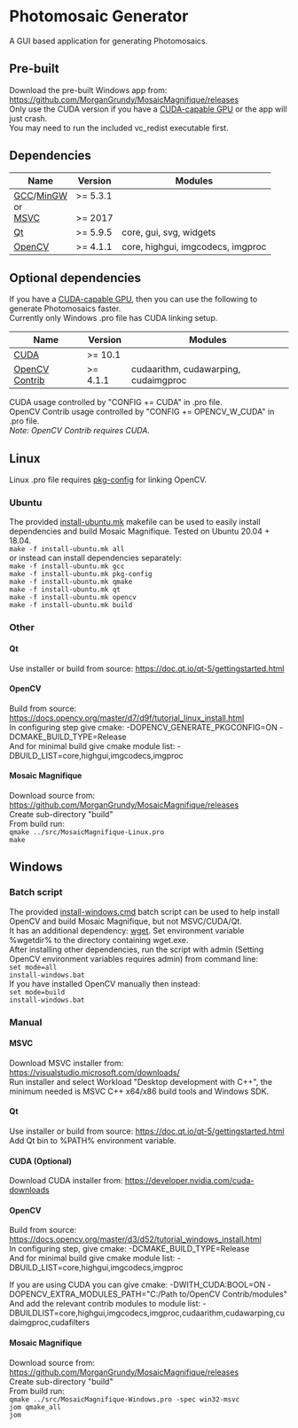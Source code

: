 # Photomosaic Generator
A GUI based application for generating Photomosaics.

## Pre-built
Download the pre-built Windows app from: https://github.com/MorganGrundy/MosaicMagnifique/releases  
Only use the CUDA version if you have a [CUDA-capable GPU](https://developer.nvidia.com/cuda-gpus) or the app will just crash.  
You may need to run the included vc_redist executable first.


## Dependencies
| Name | Version | Modules |
| - | - | - |
| [GCC](https://gcc.gnu.org/)/[MinGW](http://www.mingw.org/) <br> or <br> [MSVC](https://visualstudio.microsoft.com/visual-cpp-build-tools/) | >= 5.3.1 <br> <br> >= 2017 | |
| [Qt](https://www.qt.io/) | >= 5.9.5 | core, gui, svg, widgets |
| [OpenCV](https://opencv.org/) | >= 4.1.1 | core, highgui, imgcodecs, imgproc |

## Optional dependencies
If you have a [CUDA-capable GPU](https://developer.nvidia.com/cuda-gpus), then you can use the following to generate Photomosaics faster.  
Currently only Windows .pro file has CUDA linking setup.

| Name | Version | Modules |
| - | - | - |
| [CUDA](https://developer.nvidia.com/cuda-zone) | >= 10.1 | |
| [OpenCV Contrib](https://github.com/opencv/opencv_contrib) | >= 4.1.1 | cudaarithm, cudawarping, cudaimgproc |

CUDA usage controlled by "CONFIG += CUDA" in .pro file.  
OpenCV Contrib usage controlled by "CONFIG += OPENCV_W_CUDA" in .pro file.  
*Note: OpenCV Contrib requires CUDA.*

## Linux
Linux .pro file requires [pkg-config](https://www.freedesktop.org/wiki/Software/pkg-config/) for linking OpenCV.

### Ubuntu
The provided [install-ubuntu.mk](https://github.com/MorganGrundy/MosaicMagnifique/blob/master/install-ubuntu.mk) makefile can be used to easily install dependencies and build Mosaic Magnifique. Tested on Ubuntu 20.04 + 18.04.  
`make -f install-ubuntu.mk all`  
or instead can install dependencies separately:  
`make -f install-ubuntu.mk gcc`  
`make -f install-ubuntu.mk pkg-config`  
`make -f install-ubuntu.mk qmake`  
`make -f install-ubuntu.mk qt`  
`make -f install-ubuntu.mk opencv`  
`make -f install-ubuntu.mk build`  

### Other
#### Qt
Use installer or build from source: https://doc.qt.io/qt-5/gettingstarted.html

#### OpenCV
Build from source: https://docs.opencv.org/master/d7/d9f/tutorial_linux_install.html  
In configuring step give cmake: -DOPENCV_GENERATE_PKGCONFIG=ON -DCMAKE_BUILD_TYPE=Release  
And for minimal build give cmake module list: -DBUILD_LIST=core,highgui,imgcodecs,imgproc

#### Mosaic Magnifique
Download source from: https://github.com/MorganGrundy/MosaicMagnifique/releases  
Create sub-directory "build"  
From build run:  
`qmake ../src/MosaicMagnifique-Linux.pro`  
`make`

## Windows
### Batch script
The provided [install-windows.cmd](https://github.com/MorganGrundy/MosaicMagnifique/blob/master/install-windows.cmd) batch script can be used to help install OpenCV and build Mosaic Magnifique, but not MSVC/CUDA/Qt.  
It has an additional dependency: [wget](https://www.gnu.org/software/wget/). Set environment variable %wgetdir% to the directory containing wget.exe.  
After installing other dependencies, run the script with admin (Setting OpenCV environment variables requires admin) from command line:  
`set mode=all`  
`install-windows.bat`  
If you have installed OpenCV manually then instead:  
`set mode=build`  
`install-windows.bat`

### Manual
#### MSVC
Download MSVC installer from: https://visualstudio.microsoft.com/downloads/  
Run installer and select Workload "Desktop development with C++", the minimum needed is MSVC C++ x64/x86 build tools and Windows SDK.

#### Qt
Use installer or build from source: https://doc.qt.io/qt-5/gettingstarted.html  
Add Qt bin to %PATH% environment variable.

#### CUDA (Optional)
Download CUDA installer from: https://developer.nvidia.com/cuda-downloads  

#### OpenCV
Build from source: https://docs.opencv.org/master/d3/d52/tutorial_windows_install.html  
In configuring step, give cmake: -DCMAKE_BUILD_TYPE=Release  
And for minimal build give cmake module list: -DBUILD_LIST=core,highgui,imgcodecs,imgproc  
  
If you are using CUDA you can give cmake: -DWITH_CUDA:BOOL=ON -DOPENCV_EXTRA_MODULES_PATH="C:/Path to/OpenCV Contrib/modules"  
And add the relevant contrib modules to module list: -DBUILDLIST=core,highgui,imgcodecs,imgproc,cudaarithm,cudawarping,cudaimgproc,cudafilters

#### Mosaic Magnifique
Download source from: https://github.com/MorganGrundy/MosaicMagnifique/releases  
Create sub-directory "build"  
From build run:  
`qmake ../src/MosaicMagnifique-Windows.pro -spec win32-msvc`  
`jom qmake_all`  
`jom`